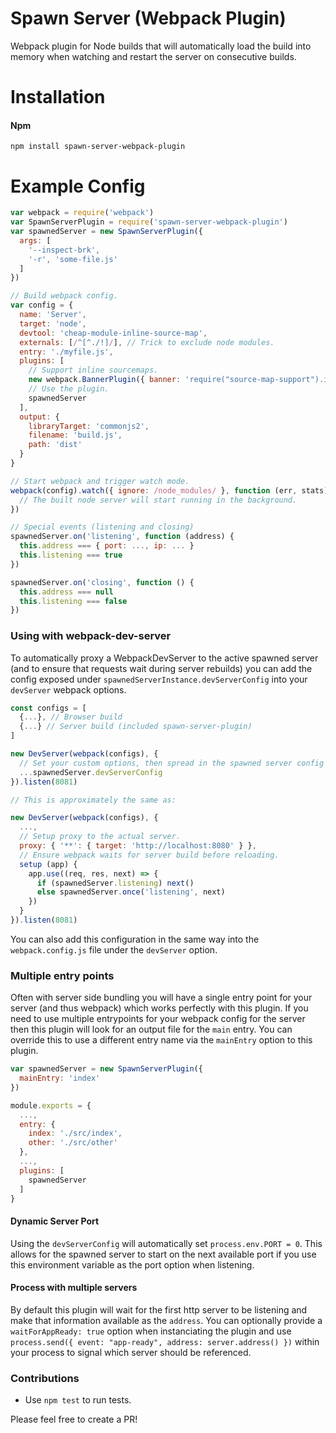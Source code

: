 # Spawn Server (Webpack Plugin)
Webpack plugin for Node builds that will automatically load the build into memory when watching and restart the server on consecutive builds.

# Installation

#### Npm
```console
npm install spawn-server-webpack-plugin
```

# Example Config
```javascript
var webpack = require('webpack')
var SpawnServerPlugin = require('spawn-server-webpack-plugin')
var spawnedServer = new SpawnServerPlugin({
  args: [
    '--inspect-brk',
    '-r', 'some-file.js'
  ]
})

// Build webpack config.
var config = {
  name: 'Server',
  target: 'node',
  devtool: 'cheap-module-inline-source-map',
  externals: [/^[^./!]/], // Trick to exclude node modules.
  entry: './myfile.js',
  plugins: [
    // Support inline sourcemaps.
    new webpack.BannerPlugin({ banner: 'require("source-map-support").install({ hookRequire: true })', raw: true }),
    // Use the plugin.
    spawnedServer
  ],
  output: {
    libraryTarget: 'commonjs2',
    filename: 'build.js',
    path: 'dist'
  }
}

// Start webpack and trigger watch mode.
webpack(config).watch({ ignore: /node_modules/ }, function (err, stats) {
  // The built node server will start running in the background.
})

// Special events (listening and closing)
spawnedServer.on('listening', function (address) {
  this.address === { port: ..., ip: ... }
  this.listening === true
})

spawnedServer.on('closing', function () {
  this.address === null
  this.listening === false
})
```

### Using with webpack-dev-server

To automatically proxy a WebpackDevServer to the active spawned server (and to ensure that requests wait during server rebuilds) you can add the config exposed under `spawnedServerInstance.devServerConfig` into your `devServer` webpack options.

```js
const configs = [
  {...}, // Browser build
  {...} // Server build (included spawn-server-plugin)
]

new DevServer(webpack(configs), {
  // Set your custom options, then spread in the spawned server config
  ...spawnedServer.devServerConfig
}).listen(8081)

// This is approximately the same as:

new DevServer(webpack(configs), {
  ...,
  // Setup proxy to the actual server.
  proxy: { '**': { target: 'http://localhost:8080' } },
  // Ensure webpack waits for server build before reloading.
  setup (app) {
    app.use((req, res, next) => {
      if (spawnedServer.listening) next()
      else spawnedServer.once('listening', next)
    })
  }
}).listen(8081)
```

You can also add this configuration in the same way into the `webpack.config.js` file under the `devServer` option.

### Multiple entry points
Often with server side bundling you will have a single entry point for your server (and thus webpack) which works perfectly with this plugin.
If you need to use multiple entrypoints for your webpack config for the server then this plugin will look for an output file for the `main` entry. You can override this to use a different entry name via the `mainEntry` option to this plugin.

```js
var spawnedServer = new SpawnServerPlugin({
  mainEntry: 'index'
})

module.exports = {
  ...,
  entry: {
    index: './src/index',
    other: './src/other'
  },
  ...,
  plugins: [
    spawnedServer
  ]
}
```

#### Dynamic Server Port
Using the `devServerConfig` will automatically set `process.env.PORT = 0`. This allows for the spawned server to start on the next available port if you use this environment variable as the port option when listening.

#### Process with multiple servers
By default this plugin will wait for the first http server to be listening and make that information available as the `address`. You can optionally provide a `waitForAppReady: true` option when instanciating the plugin and use `process.send({ event: "app-ready", address: server.address() })` within your process to signal which server should be referenced.

### Contributions

* Use `npm test` to run tests.

Please feel free to create a PR!
